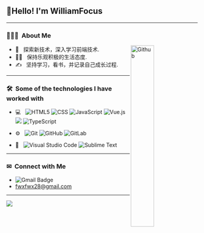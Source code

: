 <h2> 👋Hello!  I'm WilliamFocus</h2>

---

<h3> 👨🏻‍💻 &nbsp;About Me </h3>

<img width="35%" align="right" alt="Github" src="https://user-images.githubusercontent.com/48678280/88862734-4903af80-d201-11ea-968b-9c939d88a37c.gif" />

-  🌱 &nbsp; 探索新技术，深入学习前端技术.
-  🏃‍♂️ &nbsp; 保持乐观积极的生活态度.
-  ✍️ &nbsp; 坚持学习，看书，并记录自己成长过程.

---

<h3> 🛠 &nbsp;Some of the technologies I have worked with</h3>

- 💻 &nbsp;
  ![HTML5](https://img.shields.io/badge/-HTML5-333333?style=flat&logo=HTML5)
  ![CSS](https://img.shields.io/badge/-CSS-333333?style=flat&logo=CSS3&logoColor=1572B6)
  ![JavaScript](https://img.shields.io/badge/-JavaScript-333333?style=flat&logo=javascript)
  ![Vue.js](https://img.shields.io/badge/-Vuejs-black?style=flat-square&logo=vue.js&link=https://github.com/LuizCarlosAbbott/)
   <img src="https://img.shields.io/badge/-React-000000?style=flat&logo=react&logoColor=00c8ff">
  ![TypeScript](https://img.shields.io/badge/-TypeScript-000000?style=flat&logo=typescript)

- ⚙️ &nbsp;
  ![Git](https://img.shields.io/badge/-Git-333333?style=flat&logo=git)
  ![GitHub](https://img.shields.io/badge/-GitHub-333333?style=flat&logo=github)
  ![GitLab](https://img.shields.io/badge/-GitLab-FCA121?style=flat-square&logo=gitlab)

- 🔧 &nbsp;
  ![Visual Studio Code](https://img.shields.io/badge/-Visual%20Studio%20Code-333333?style=flat&logo=visual-studio-code&logoColor=007ACC)
  ![Sublime Text](http://img.shields.io/badge/-Sublime%20Text-3C4858?style=flat-square&logo=sublime-text)

---

<h3> ✉ &nbsp;Connect with Me </h3>

- ![Gmail Badge](https://img.shields.io/badge/-Gmail-c14438?style=flat-square&logo=Gmail&logoColor=white&link=mailto:dacelis0@misena.edu.co)
- <a href="https://mail.google.com/mail">fwxfwx28@gmail.com</a>

---

![](https://gitee.com/WilliamFocus/my-picbed/raw/master/img/run.gif)
